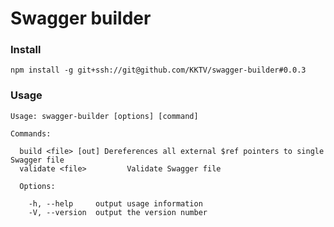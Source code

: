 Swagger builder
===============

### Install

`npm install -g git+ssh://git@github.com/KKTV/swagger-builder#0.0.3`

### Usage
```
Usage: swagger-builder [options] [command]

Commands:

  build <file> [out] Dereferences all external $ref pointers to single Swagger file
  validate <file>         Validate Swagger file

  Options:

    -h, --help     output usage information
    -V, --version  output the version number
```
